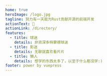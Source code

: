 ```yaml
---
home: true
heroImage: /logo.jpg
tagline: 努力有一天能为Rust贡献开源的前端开发
actionText: 📒
actionLink: /directory/
features:
  - title: 球迷
    details: 非资深多特蒙德球迷
  - title: 影迷
    details: 无聊就喜欢看片片
  - title: 懒人
    details: 想学的东西太多了，以至于什么都没学:)
footer: power by vuepress
---
```

